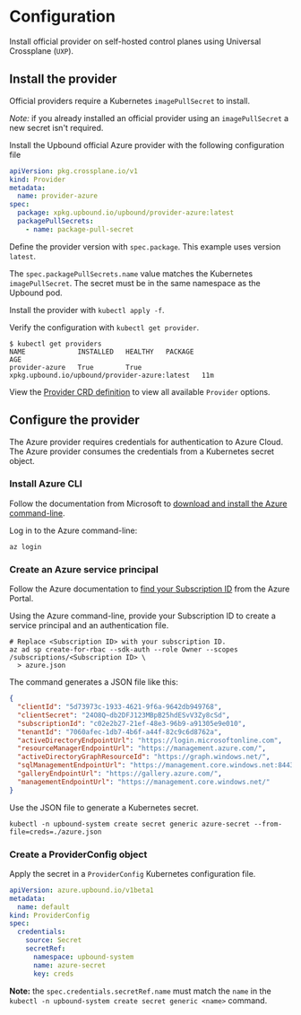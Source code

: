 # Configuration

Install official provider on self-hosted control planes using Universal Crossplane (`UXP`).

## Install the provider
Official providers require a Kubernetes `imagePullSecret` to install. 
<!-- vale gitlab.Substitutions = NO --> 
<!-- Details on creating an `imagePullSecret` are available in the [generic provider documentation](/providers/#create-a-kubernetes-imagepullsecret) -->
<!-- vale gitlab.Substitutions = YES --> 

_Note:_ if you already installed an official provider using an `imagePullSecret` a new secret isn't required.

Install the Upbound official Azure provider with the following configuration file

```yaml
apiVersion: pkg.crossplane.io/v1
kind: Provider
metadata:
  name: provider-azure
spec:
  package: xpkg.upbound.io/upbound/provider-azure:latest
  packagePullSecrets:
    - name: package-pull-secret
```

Define the provider version with `spec.package`. This example uses version `latest`.

The `spec.packagePullSecrets.name` value matches the Kubernetes `imagePullSecret`. The secret must be in the same namespace as the Upbound pod.

Install the provider with `kubectl apply -f`.

Verify the configuration with `kubectl get provider`.

```shell
$ kubectl get providers
NAME             INSTALLED   HEALTHY   PACKAGE                                         AGE
provider-azure   True        True      xpkg.upbound.io/upbound/provider-azure:latest   11m
```

View the [Provider CRD definition](https://doc.crds.dev/github.com/crossplane/crossplane/pkg.crossplane.io/Provider/v1) to view all available `Provider` options.

## Configure the provider
The Azure provider requires credentials for authentication to Azure Cloud. The
Azure provider consumes the credentials from a Kubernetes secret object.

### Install Azure CLI

Follow the documentation from Microsoft to [download and install the Azure
command-line](https://docs.microsoft.com/en-us/cli/azure/install-azure-cli).

Log in to the Azure command-line:
```shell
az login
```

### Create an Azure service principal

Follow the Azure documentation to [find your Subscription
ID](https://docs.microsoft.com/en-us/azure/azure-portal/get-subscription-tenant-id)
from the Azure Portal.

Using the Azure command-line, provide your Subscription ID to create a  service
principal and an authentication file.

```shell
# Replace <Subscription ID> with your subscription ID.
az ad sp create-for-rbac --sdk-auth --role Owner --scopes /subscriptions/<Subscription ID> \
  > azure.json
```

The command generates a JSON file like this:
```json
{
  "clientId": "5d73973c-1933-4621-9f6a-9642db949768",
  "clientSecret": "24O8Q~db2DFJ123MBpB25hdESvV3Zy8cSd",
  "subscriptionId": "c02e2b27-21ef-48e3-96b9-a91305e9e010",
  "tenantId": "7060afec-1db7-4b6f-a44f-82c9c6d8762a",
  "activeDirectoryEndpointUrl": "https://login.microsoftonline.com",
  "resourceManagerEndpointUrl": "https://management.azure.com/",
  "activeDirectoryGraphResourceId": "https://graph.windows.net/",
  "sqlManagementEndpointUrl": "https://management.core.windows.net:8443/",
  "galleryEndpointUrl": "https://gallery.azure.com/",
  "managementEndpointUrl": "https://management.core.windows.net/"
}
```

Use the JSON file to generate a Kubernetes secret.

`kubectl -n upbound-system create secret generic azure-secret --from-file=creds=./azure.json`

### Create a ProviderConfig object
Apply the secret in a `ProviderConfig` Kubernetes configuration file.

```yaml
apiVersion: azure.upbound.io/v1beta1
metadata:
  name: default
kind: ProviderConfig
spec:
  credentials:
    source: Secret
    secretRef:
      namespace: upbound-system
      name: azure-secret
      key: creds
```

**Note:** the `spec.credentials.secretRef.name` must match the `name` in the `kubectl -n upbound-system create secret generic <name>` command.
